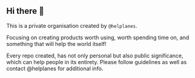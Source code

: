 ## Hi there 👋

This is a private organisation created by ``@helplanes``.

Focusing on creating products worth using, worth spending time on, and something that will help the world itself!

Every repo created, has not only personal but also public significance, which can help people in its entirety.
Please follow guidelines as well as contact @helplanes for additional info. 
